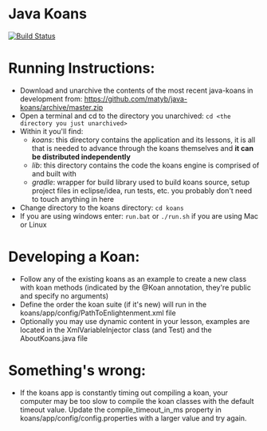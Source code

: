 # Java Koans 

[![Build Status](https://travis-ci.org/matyb/java-koans.png?branch=master)](https://travis-ci.org/matyb/java-koans)

Running Instructions:
=====================
* Download and unarchive the contents of the most recent java-koans in development from:
https://github.com/matyb/java-koans/archive/master.zip
* Open a terminal and cd to the directory you unarchived:
```cd <the directory you just unarchived>```
* Within it you'll find:
    * *koans*: this directory contains the application and its lessons, it is all that is needed to advance through the koans themselves and **it can be distributed independently**
    * *lib*: this directory contains the code the koans engine is comprised of and built with
    * *gradle*: wrapper for build library used to build koans source, setup project files in eclipse/idea, run tests, etc. you probably don't need to touch anything in here
* Change directory to the koans directory: ```cd koans```
* If you are using windows enter: ```run.bat``` or ```./run.sh``` if you are using Mac or Linux

Developing a Koan:
==================
* Follow any of the existing koans as an example to create a new class with koan methods (indicated by the @Koan annotation, they're public and specify no arguments)
* Define the order the koan suite (if it's new) will run in the koans/app/config/PathToEnlightenment.xml file
* Optionally you may use dynamic content in your lesson, examples are located in the XmlVariableInjector class (and Test) and the AboutKoans.java file

Something's wrong:
==================
* If the koans app is constantly timing out compiling a koan, your computer may be too slow to compile the koan classes with the default timeout value. Update the compile_timeout_in_ms property in koans/app/config/config.properties with a larger value and try again.
